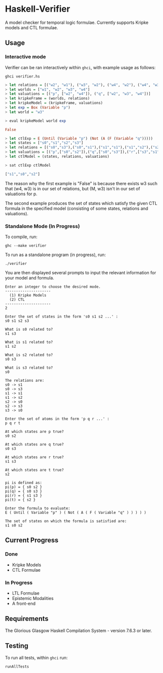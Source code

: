 # Haskell-Verifier

A model checker for temporal logic formulae. Currently supports Kripke models and CTL formulae.

## Usage

### Interactive mode
Verifier can be ran interactively within `ghci`, with example usage as follows:
```
ghci verifier.hs
```

```haskell
> let relations = [("w2", "w1"), ("w3", "w2"), ("w4", "w2"), ("w4", "w3"), ("w3", "w3")]
> let worlds = ["w1", "w2", "w3", "w4"]
> let valuations = [("p", ["w2", "w4"]), ("q", ["w2", "w3", "w4"])]
> let kripkeFrame = (worlds, relations)
> let kripkeModel = (kripkeFrame, valuations)
> let exp = Box (Variable "p")
> let world = "w3"

> eval kripkeModel world exp

False

> let ctlExp = E (Until (Variable "p") (Not (A (F (Variable "q")))))
> let states = ["s0","s1","s2","s3"]
> let relations = [("s0","s3"),("s0","s1"),("s1","s1"),("s1","s2"),("s2","s0"),("s2","s3"),("s3","s0")]
> let valuations = [("p",["s0","s2"]),("q",["s0","s3"]),("r",["s3","s1"]),("t",["s2"])]
> let ctlModel = (states, relations, valuations)

> sat ctlExp ctlModel

["s1","s0","s2"]
```

The reason why the first example is "False" is because there exists w3 such that (w4, w3) is in our set of relations, 
but (M, w3) isn't in our set of valuations for p.

The second example produces the set of states which satisfy the given CTL formula in the specified model (consisting of some states, relations and valuations).

### Standalone Mode (In Progress)
To compile, run:
``` 
ghc --make verifier
```

To run as a standalone program (in progress), run:
```
./verifier
```

You are then displayed several prompts to input the relevant information
for your model and formula. 

```
Enter an integer to choose the desired mode.
---------------------
  (1) Kripke Models
  (2) CTL
---------------------
2

Enter the set of states in the form 's0 s1 s2 ...' :
s0 s1 s2 s3

What is s0 related to?
s1 s3

What is s1 related to?
s1 s2

What is s2 related to?
s0 s3

What is s3 related to?
s0 

The relations are: 
s0 -> s1
s0 -> s3
s1 -> s1
s1 -> s2
s2 -> s0
s2 -> s3
s3 -> s0

Enter the set of atoms in the form 'p q r ...' :
p q r t

At which states are p true?
s0 s2

At which states are q true?
s0 s3

At which states are r true?
s1 s3

At which states are t true?
s2

pi is defined as: 
pi(p) = { s0 s2 }
pi(q) = { s0 s3 }
pi(r) = { s1 s3 }
pi(t) = { s2 }

Enter the formula to evaluate: 
E ( Until ( Variable "p" ) ( Not ( A ( F ( Variable "q" ) ) ) ) )
```
```
The set of states on which the formula is satisfied are:
s1 s0 s2
```



## Current Progress
### Done
* Kripke Models
* CTL Formulae

### In Progress
* LTL Formulae
* Epistemic Modalities
* A front-end

## Requirements
The Glorious Glasgow Haskell Compilation System - version 7.6.3 or later.

## Testing
To run all tests, within `ghci` run:
```
runAllTests
```
